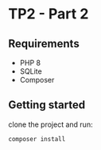 # TP2 - Part 2

## Requirements

- PHP 8
- SQLite
- Composer

## Getting started

clone the project and run: 
```shell
composer install
```